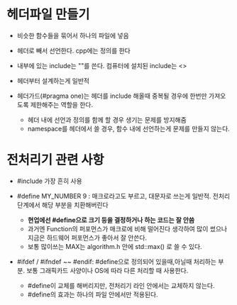 # 헤더파일 만들기
- 비슷한 함수들을 묶어서 하나의 파일에 넣음
- 헤더로 빼서 선언한다. cpp에는 정의를 한다
- 내부에 있는 include는 ""를 쓴다. 컴퓨터에 설치된 include는 <>

- 헤더부터 설계하는게 일반적

- 헤더가드(#pragma one)는 헤더를 include 해올때 중복될 경우에 한번만 가져오도록 제한해주는 역할을 한다.
    - 헤더 내에 선언과 정의를 함께 할 경우 생기는 문제를 방지해줌
    - namespace를 헤더에서 쓸 경우, 함수 내에 선언하는게 문제를 만들지 않는다.

# 전처리기 관련 사항
- #include 가장 흔히 사용
- #define MY_NUMBER 9 : 매크로라고도 부르고, 대문자로 쓰는게 일반적. 전처리단계에서 해당 부분을 치환해버린다
  - **현업에선 #define으로 크기 등을 결정하거나 하는 코드는 잘 안씀**
  - 과거엔 Function의 퍼포먼스가 매크로에 비해 떨어진다 생각하여 많이 썼으나 지금은 하드웨어 퍼포먼스가 좋아서 잘 안쓴다.
  - 보통 많이쓰는 MAX는 algorithm.h 안에 std::max() 로 쓸 수 있다.

- #ifdef / #ifndef  ~~ #endif: #define으로 정의되어 있을때,아닐때 처리하는 부분. 보통 그래픽카드 사양이나 OS에 따라 다른 처리할 때 사용한다.
  - #define이 교체를 해버리지만, 전처리기 라인 안에서는 교체하지 않는다.
  - #define의 효과는 하나의 파일 안에서만 적용된다.

